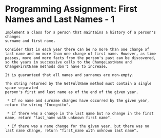 # Programming Assignment: First Names and Last Names - 1

    Implement a class for a person that maintains a history of a person's changes
    surname and first name.
    
    Consider that in each year there can be no more than one change of last name and no more than one change of first name. However, as time passes, more and more facts from the person's past can be discovered, so the years in successive calls to the ChangeLastName and ChangeFirstName methods don't have to increase.
    
    It is guaranteed that all names and surnames are non-empty.
    
    The string returned by the GetFullName method must contain a single space separated
    person's first and last name as of the end of the given year.
    
     * If no name and surname changes have occurred by the given year, return the string "Incognito".
    
     * If there was a change in the last name but no change in the first name, return "last_name with unknown first name".
    
     * If there was a name change for the given year, but there was no last name change, return "first_name with unknown last name".
